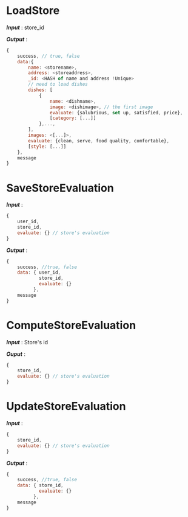 # LoadStore

***Input*** : store_id

***Output*** :

```js
{	
    success, // true, false
    data:{
        name: <storename>,
        address: <storeaddress>,
        _id: <HASH of name and address !Unique>
        // need to load dishes
        dishes: [
            {
                name: <dishname>,
                image: <dishimage>, // the first image
                evaluate: {salubrious, set up, satisfied, price},
                [category: [...]]
            },...,
        ],
        images: <[...]>,
        evaluate: {clean, serve, food quality, comfortable},
        [style: [...]]
	},
    message
}
```

# SaveStoreEvaluation

***Input*** : 

```js
{
    user_id,
    store_id,
    evaluate: {} // store's evaluation
}
```

***Output*** :

```js
{
    success, //true, false
    data: { user_id,
            store_id,
            evaluate: {}
          },
    message
}
```

# ComputeStoreEvaluation

***Input*** : Store's id

***Ouput*** :

```js
{
    store_id,
    evaluate: {} // store's evaluation
}
```

# UpdateStoreEvaluation

***Input*** :

```js
{
    store_id,
    evaluate: {} // store's evaluation
}
```

***Output*** :

```js
{
    success, //true, false
    data: { store_id,
            evaluate: {}
          },
    message
}
```

